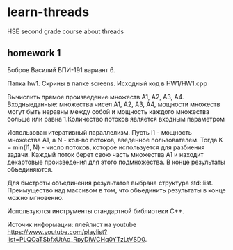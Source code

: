 # learn-threads
HSE second grade course about threads

## homework 1

Бобров Василий БПИ-191 вариант 6.

Папка hw1. Скрины в папке screens. Исходный код в HW1/HW1.cpp

Вычислить прямое произведение множеств А1, А2, А3, А4. Входныеданные: множества чисел А1, А2, А3, А4, мощности множеств могут быть неравны между собой и мощность каждого множества больше или равна 1.Количество потоков является входным параметром

Использован итеративный параллелизм. Пусть l1 - мощность множества A1, а N - кол-во потоков, введенное пользователем. Тогда K = min(l1, N) - число потоков, которое используется для разбиения задачи. Каждый поток берет свою часть множества A1 и находит декартовые произведения для этого подмножества. В конце результаты объединяются.

Для быстроты объединения результатов выбрана структура std::list. Преимущество над массивом в том, что объединить результаты в конце можно мгновенно.

Используются инструменты стандартной библиотеки C++.

Источик информации: плейлист на youtube https://www.youtube.com/playlist?list=PLQOaTSbfxUtAc_RpyDiWCHq0YTzLtVSD0.
